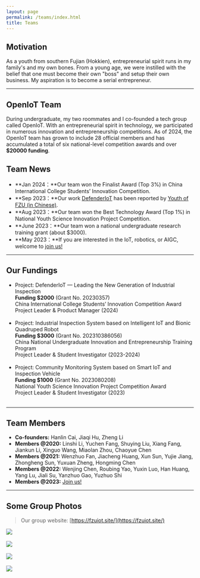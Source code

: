 ```yaml
---
layout: page
permalink: /teams/index.html
title: Teams
---
```


## Motivation

As a youth from southern Fujian (Hokkien), entrepreneurial spirit runs in my family's and my own bones. From a young age, we were instilled with the belief that one must become their own "boss" and setup their own business. My aspiration is to become a serial entrepreneur.<br>

---

## OpenIoT Team

During undergraduate, my two roommates and I co-founded a tech group called OpenIoT. With an entrepreneurial spirit in technology, we participated in numerous innovation and entrepreneurship competitions. As of 2024, the OpenIoT team has grown to include 28 official members and has accumulated a total of six national-level competition awards and over **$20000 funding**.<br>

## Team News

- **Jan 2024：**Our team won the Finalist Award (Top 3%) in China International College Students’ Innovation Competition.
- **Sep 2023：**Our work [DefenderIoT](https://fzuiot.site/) has been reported by [Youth of FZU (in Chinese)](https://mp.weixin.qq.com/s/MF2NJQtEHsVwsm8Ym-l7Gg).
- **Aug 2023：**Our team won the Best Technology Award (Top 1%) in National Youth Science Innovation Project Competition.
- **June 2023：**Our team won a national undergraduate research training grant (about $3000).
- **May 2023：**If you are interested in the IoT, robotics, or AIGC, welcome to [join us!](https://fzuiot.site/english/)<br>

---

## Our Fundings

- Project: DefenderIoT — Leading the New Generation of Industrial Inspection<br>**Funding $2000** (Grant No. 20230357)<br>China International College Students’ Innovation Competition Award<br>Project Leader & Product Manager (2024)<br><br>
- Project: Industrial Inspection System based on Intelligent IoT and Bionic Quadruped Robot<br>**Funding $3000** (Grant No. 202310386056)<br>China National Undergraduate Innovation and Entrepreneurship Training Program<br>Project Leader & Student Investigator (2023-2024)<br><br>
- Project: Community Monitoring System based on Smart IoT and Inspection Vehicle<br>**Funding $1000** (Grant No. 2023080208)<br>National Youth Science Innovation Project Competition Award<br>Project Leader & Student Investigator (2023)<br><br>

---

## Team Members

- **Co-founders:** Hanlin Cai, Jiaqi Hu, Zheng Li
- **Members @2020:** Linshi Li, Yuchen Fang, Shuying Liu, Xiang Fang, Jiankun Li, Xinguo Wang, Miaolan Zhou, Chaoyue Chen
- **Members @2021:** Wenzhuo Fan, Jiacheng Huang, Xun Sun, Yujie Jiang, Zhongheng Sun, Yuxuan Zheng, Hongming Chen
- **Members @2022:** Wenjing Chen, Roubing Yao, Yuxin Luo, Han Huang, Yang Lu, Jiali Su, Yanzhuo Gao, Yuzhuo Shi
- **Members @2023:** [Join us!](https://fzuiot.site/english/)<br>

---

## Some Group Photos

> Our group website: [https://fzuiot.site/](https://fzuiot.site/)

<div>
<img src="https://caihanlin.com/images/teams/teams1.jpg">
</div>
<br>

<div>
<img src="https://caihanlin.com/images/teams/teams2.jpg">
</div>
<br>

<div>
<img src="https://caihanlin.com/images/teams/teams.jpg">
</div>
<br>

<div>
<img src="https://caihanlin.com/images/teams/teams4.jpg">
</div>
<br>
